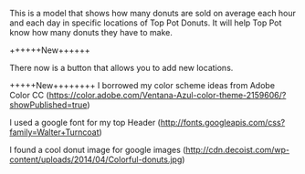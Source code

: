 
This is a model that shows how many donuts are sold on average each hour and each day in specific locations of Top Pot Donuts.  It will help Top Pot know how many donuts they have to make.

++++++New++++++

There now is a button that allows you to add new locations.

+++++New++++++++
I borrowed my color scheme ideas from
Adobe Color CC (https://color.adobe.com/Ventana-Azul-color-theme-2159606/?showPublished=true)

I used a google font for my top Header (http://fonts.googleapis.com/css?family=Walter+Turncoat)

I found a cool donut image for google images (http://cdn.decoist.com/wp-content/uploads/2014/04/Colorful-donuts.jpg)
